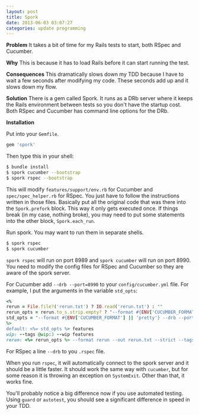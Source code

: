 ```yaml
---
layout: post
title: Spork
date: 2013-06-03 03:07:27
categories: update programming
---
```

**Problem** It takes a bit of time for my Rails tests to start, both RSpec and
Cucumber.

**Why** This is because it has to load Rails before it can start running the
test.

**Consequences**  This dramatically slows down my TDD because I have to wait a
few seconds after modifying my code.  These seconds add up and it slows down my
flow.

**Solution**  There is a gem called Spork.  It runs as a DRb server where it
keeps the Rails environment between tests so you don't have the startup cost.
Both RSpec and Cucumber has command line options for the DRb.

**Installation**

Put into your `Gemfile`.

```ruby
gem 'spork'
```

Then type this in your shell:

```bash
$ bundle install
$ spork cucumber --bootstrap
$ spork rspec --bootstrap
```

This will modify `features/support/env.rb` for Cucumber and
`spec/spec_helper.rb` for RSpec.  You just have to follow the instructions
written in those files.  Basically put all the original code that was there
into the `Spork.prefork` block.  This way it only gets executed once.  If
things break (in my case, nothing broke), you may need to put some statements
into the other block, `Spork.each_run`.

Run spork.  You may want to run them in separate shells.

```bash
$ spork rspec
$ spork cucumber
```

`spork rspec` will run on port 8989 and `spork cucumber` will run on port 8990.
You need to modify the config files for RSpec and Cucumber so they are aware of
the spork server.

For Cucumber add `--drb --port=8990` to your `config/cucumber.yml` file.  For
example, I put the arguments in the variable `std_opts`:

```ruby
<%
rerun = File.file?('rerun.txt') ? IO.read('rerun.txt') : ""
rerun_opts = rerun.to_s.strip.empty? ? "--format #{ENV['CUCUMBER_FORMAT'] || 'progress'} features" : "--format #{ENV['CUCUMBER_FORMAT'] || 'pretty'} #{rerun}"
std_opts = "--format #{ENV['CUCUMBER_FORMAT'] || 'pretty'} --drb --port=8990 --strict --tags ~@wip"
%>
default: <%= std_opts %> features
wip: --tags @wip:3 --wip features
rerun: <%= rerun_opts %> --format rerun --out rerun.txt --strict --tags ~@wip
```

For RSpec a line `--drb` to you `.rspec` file.

When you run `rspec`, it will automatically connect to the spork server and it
should be a little faster.  It should work the same way with `cucumber`, but
for some reason it is throwing an exception on `SystemExit`.  Other than that,
it works fine.

You'll probably notice a big difference now if you use automated testing.
Using `guard` or `autotest`, you should see a significant difference in speed
in your TDD.
